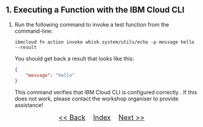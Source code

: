 ## 1. Executing a Function with the IBM Cloud CLI

1. Run the following command to invoke a test function from the command-line:

   ```
   ibmcloud fn action invoke whisk.system/utils/echo -p message hello --result
   ```

   You should get back a result that looks like this:

   ```json
   {
       "message": "hello"
   }
   ```

	This command verifies that IBM Cloud CLI is configured correctly . If this does not work, please contact the workshop organiser to provide assistance!

<p  align="center">
	<font size="4">
 		<a href="SETUP.md"><< Back</a>&nbsp;&nbsp;&nbsp;&nbsp;<a href="README.md">Index</a>&nbsp;&nbsp;&nbsp;&nbsp;<a href="STEP2.md">Next >></a></td>
 </font>
</p>